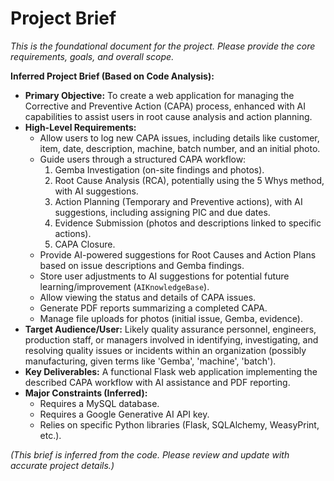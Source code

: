 # Project Brief

*This is the foundational document for the project. Please provide the core requirements, goals, and overall scope.*

**Inferred Project Brief (Based on Code Analysis):**

*   **Primary Objective:** To create a web application for managing the Corrective and Preventive Action (CAPA) process, enhanced with AI capabilities to assist users in root cause analysis and action planning.
*   **High-Level Requirements:**
    *   Allow users to log new CAPA issues, including details like customer, item, date, description, machine, batch number, and an initial photo.
    *   Guide users through a structured CAPA workflow:
        1.  Gemba Investigation (on-site findings and photos).
        2.  Root Cause Analysis (RCA), potentially using the 5 Whys method, with AI suggestions.
        3.  Action Planning (Temporary and Preventive actions), with AI suggestions, including assigning PIC and due dates.
        4.  Evidence Submission (photos and descriptions linked to specific actions).
        5.  CAPA Closure.
    *   Provide AI-powered suggestions for Root Causes and Action Plans based on issue descriptions and Gemba findings.
    *   Store user adjustments to AI suggestions for potential future learning/improvement (`AIKnowledgeBase`).
    *   Allow viewing the status and details of CAPA issues.
    *   Generate PDF reports summarizing a completed CAPA.
    *   Manage file uploads for photos (initial issue, Gemba, evidence).
*   **Target Audience/User:** Likely quality assurance personnel, engineers, production staff, or managers involved in identifying, investigating, and resolving quality issues or incidents within an organization (possibly manufacturing, given terms like 'Gemba', 'machine', 'batch').
*   **Key Deliverables:** A functional Flask web application implementing the described CAPA workflow with AI assistance and PDF reporting.
*   **Major Constraints (Inferred):**
    *   Requires a MySQL database.
    *   Requires a Google Generative AI API key.
    *   Relies on specific Python libraries (Flask, SQLAlchemy, WeasyPrint, etc.).

*(This brief is inferred from the code. Please review and update with accurate project details.)*
